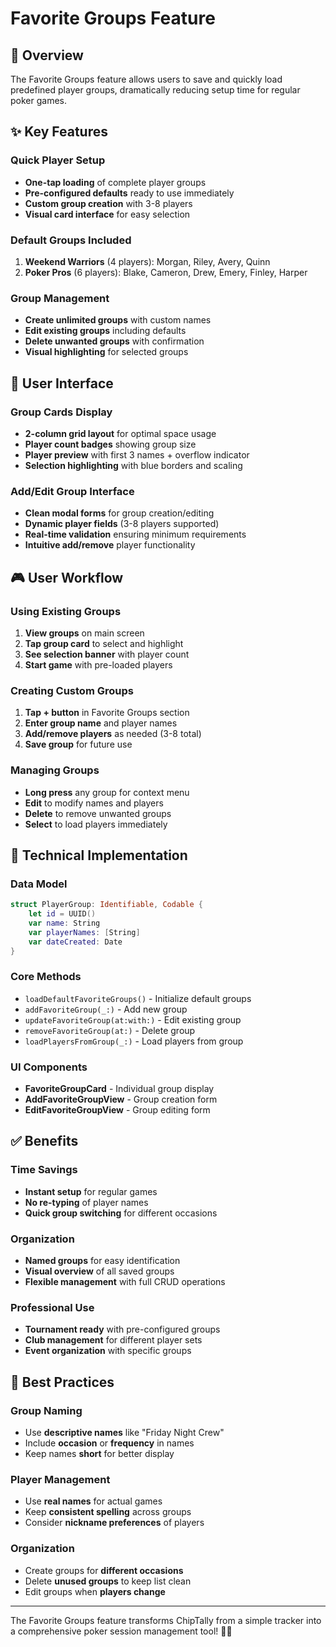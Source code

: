 # Favorite Groups Feature

## 🎯 Overview

The Favorite Groups feature allows users to save and quickly load predefined player groups, dramatically reducing setup time for regular poker games.

## ✨ Key Features

### **Quick Player Setup**
- **One-tap loading** of complete player groups
- **Pre-configured defaults** ready to use immediately
- **Custom group creation** with 3-8 players
- **Visual card interface** for easy selection

### **Default Groups Included**
1. **Weekend Warriors** (4 players): Morgan, Riley, Avery, Quinn
2. **Poker Pros** (6 players): Blake, Cameron, Drew, Emery, Finley, Harper

### **Group Management**
- **Create unlimited groups** with custom names
- **Edit existing groups** including defaults
- **Delete unwanted groups** with confirmation
- **Visual highlighting** for selected groups

## 📱 User Interface

### **Group Cards Display**
- **2-column grid layout** for optimal space usage
- **Player count badges** showing group size
- **Player preview** with first 3 names + overflow indicator
- **Selection highlighting** with blue borders and scaling

### **Add/Edit Group Interface**
- **Clean modal forms** for group creation/editing
- **Dynamic player fields** (3-8 players supported)
- **Real-time validation** ensuring minimum requirements
- **Intuitive add/remove** player functionality

## 🎮 User Workflow

### **Using Existing Groups**
1. **View groups** on main screen
2. **Tap group card** to select and highlight
3. **See selection banner** with player count
4. **Start game** with pre-loaded players

### **Creating Custom Groups**
1. **Tap + button** in Favorite Groups section
2. **Enter group name** and player names
3. **Add/remove players** as needed (3-8 total)
4. **Save group** for future use

### **Managing Groups**
- **Long press** any group for context menu
- **Edit** to modify names and players
- **Delete** to remove unwanted groups
- **Select** to load players immediately

## 🔧 Technical Implementation

### **Data Model**
```swift
struct PlayerGroup: Identifiable, Codable {
    let id = UUID()
    var name: String
    var playerNames: [String]
    var dateCreated: Date
}
```

### **Core Methods**
- `loadDefaultFavoriteGroups()` - Initialize default groups
- `addFavoriteGroup(_:)` - Add new group
- `updateFavoriteGroup(at:with:)` - Edit existing group
- `removeFavoriteGroup(at:)` - Delete group
- `loadPlayersFromGroup(_:)` - Load players from group

### **UI Components**
- **FavoriteGroupCard** - Individual group display
- **AddFavoriteGroupView** - Group creation form
- **EditFavoriteGroupView** - Group editing form

## ✅ Benefits

### **Time Savings**
- **Instant setup** for regular games
- **No re-typing** of player names
- **Quick group switching** for different occasions

### **Organization**
- **Named groups** for easy identification
- **Visual overview** of all saved groups
- **Flexible management** with full CRUD operations

### **Professional Use**
- **Tournament ready** with pre-configured groups
- **Club management** for different player sets
- **Event organization** with specific groups

## 🎯 Best Practices

### **Group Naming**
- Use **descriptive names** like "Friday Night Crew"
- Include **occasion** or **frequency** in names
- Keep names **short** for better display

### **Player Management**
- Use **real names** for actual games
- Keep **consistent spelling** across groups
- Consider **nickname preferences** of players

### **Organization**
- Create groups for **different occasions**
- Delete **unused groups** to keep list clean
- Edit groups when **players change**

---

The Favorite Groups feature transforms ChipTally from a simple tracker into a comprehensive poker session management tool! 🎰✨
